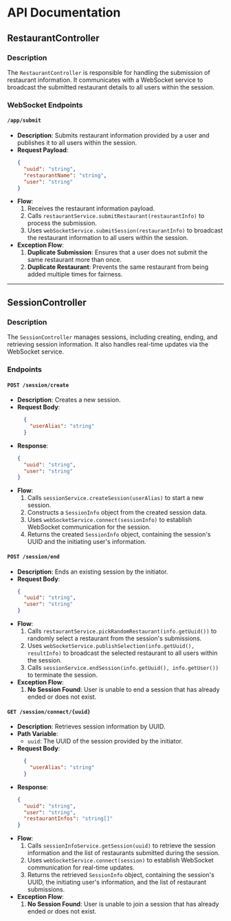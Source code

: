 # API Documentation

## RestaurantController

### Description
The `RestaurantController` is responsible for handling the submission of restaurant information. It communicates with a WebSocket service to broadcast the submitted restaurant details to all users within the session.
 
### WebSocket Endpoints
#### `/app/submit`
- **Description**: Submits restaurant information provided by a user and publishes it to all users within the session.
- **Request Payload**:
  ```json
  {
    "uuid": "string", 
    "restaurantName": "string", 
    "user": "string"
  }
  ```
- **Flow**:
  1. Receives the restaurant information payload.
  2. Calls `restaurantService.submitRestaurant(restaurantInfo)` to process the submission.
  3. Uses `webSocketService.submitSession(restaurantInfo)` to broadcast the restaurant information to all users within the session.
- **Exception Flow**:
  1. **Duplicate Submission**: Ensures that a user does not submit the same restaurant more than once.
  2. **Duplicate Restaurant**: Prevents the same restaurant from being added multiple times for fairness.

---

## SessionController

### Description
The `SessionController` manages sessions, including creating, ending, and retrieving session information. It also handles real-time updates via the WebSocket service.

### Endpoints

#### `POST /session/create`
- **Description**: Creates a new session.
- **Request Body**:
  ```json
    {
      "userAlias": "string"
    }
  ```
- **Response**:
  ```json
  {
    "uuid": "string",
    "user": "string"
  }
  ```
- **Flow**:
  1. Calls `sessionService.createSession(userAlias)` to start a new session.
  2. Constructs a `SessionInfo` object from the created session data.
  3. Uses `webSocketService.connect(sessionInfo)` to establish WebSocket communication for the session.
  4. Returns the created `SessionInfo` object, containing the session's UUID and the initiating user's information.

#### `POST /session/end`
- **Description**: Ends an existing session by the initiator.
- **Request Body**:
  ```json
  {
    "uuid": "string",
    "user": "string"
  }
  ```
- **Flow**:
  1. Calls `restaurantService.pickRandomRestaurant(info.getUuid())` to randomly select a restaurant from the session's submissions.
  2. Uses `webSocketService.publishSelection(info.getUuid(), resultInfo)` to broadcast the selected restaurant to all users within the session.
  3. Calls `sessionService.endSession(info.getUuid(), info.getUser())` to terminate the session.
- **Exception Flow**:
  1. **No Session Found**: User is unable to end a session that has already ended or does not exist.

#### `GET /session/connect/{uuid}`
- **Description**: Retrieves session information by UUID.
- **Path Variable**:
  - `uuid`: The UUID of the session provided by the initiator.
- **Request Body**:
  ```json
    {
      "userAlias": "string"
    }
  ```
- **Response**:
  ```json
  {
    "uuid": "string",
    "user": "string",
    "restaurantInfos": "string[]"
  }
  ```
- **Flow**:
  1. Calls `sessionInfoService.getSession(uuid)` to retrieve the session information and the list of restaurants submitted during the session.
  2. Uses `webSocketService.connect(session)` to establish WebSocket communication for real-time updates.
  3. Returns the retrieved `SessionInfo` object, containing the session's UUID, the initiating user's information, and the list of restaurant submissions.
- **Exception Flow**:
  1. **No Session Found**: User is unable to join a session that has already ended or does not exist.

